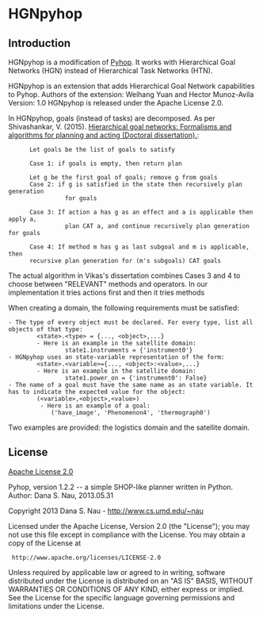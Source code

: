 # HGNpyhop

## Introduction

HGNpyhop is a modification of [Pyhop](https://bitbucket.org/dananau/pyhop/). It works with Hierarchical Goal Networks (HGN) instead of Hierarchical Task Networks (HTN).

HGNpyhop is an extension that adds Hierarchical Goal Network capabilities to Pyhop.
Authors of the extension: Weihang Yuan and Hector Munoz-Avila
Version: 1.0
HGNpyhop is released under the Apache License 2.0.

In HGNpyhop, goals (instead of tasks) are decomposed. As per Shivashankar, V. (2015). [Hierarchical goal networks: Formalisms and algorithms for planning and acting (Doctoral dissertation).](https://drum.lib.umd.edu/bitstream/handle/1903/16698/Shivashankar_umd_0117E_16202.pdf):

          Let goals be the list of goals to satisfy

          Case 1: if goals is empty, then return plan

          Let g be the first goal of goals; remove g from goals
          Case 2: if g is satisfied in the state then recursively plan generation
                    for goals
          
          Case 3: If action a has g as an effect and a is applicable then apply a,
                    plan CAT a, and continue recursively plan generation for goals
        
          Case 4: If method m has g as last subgoal and m is applicable, then
          recursive plan generation for (m's subgoals) CAT goals
        
The actual algorithm in Vikas's dissertation combines Cases 3 and 4 to choose between
"RELEVANT" methods and operators. In our implementation it tries actions first
and then it tries methods

When creating a domain, the following requirements must be satisfied:

    - The type of every object must be declared. For every type, list all objects of that type:
            <state>.<type> = {..., <object>,...}
            - Here is an example in the satellite domain:
                    state1.instruments = {'instrument0'}
    - HGNpyhop uses an state-variable representation of the form:
            <state>.<variable>={..., <object>:<value>,...}
            - Here is an example in the satellite domain:
                    state1.power_on = {'instrument0': False}
    - The name of a goal must have the same name as an state variable. It has to indicate the expected value for the object:
            (<variable>,<object>,<value>)
             - Here is an example of a goal:
                ('have_image', 'Phenomenon4', 'thermograph0')

Two examples are provided: the logistics domain and the satellite domain.

## License

[Apache License 2.0](https://github.com/ospur/hgn-pyhop/blob/master/LICENSE)

Pyhop, version 1.2.2 -- a simple SHOP-like planner written in Python.
Author: Dana S. Nau, 2013.05.31

Copyright 2013 Dana S. Nau - http://www.cs.umd.edu/~nau

   Licensed under the Apache License, Version 2.0 (the "License");
   you may not use this file except in compliance with the License.
   You may obtain a copy of the License at

     http://www.apache.org/licenses/LICENSE-2.0

   Unless required by applicable law or agreed to in writing, software
   distributed under the License is distributed on an "AS IS" BASIS,
   WITHOUT WARRANTIES OR CONDITIONS OF ANY KIND, either express or implied.
   See the License for the specific language governing permissions and
   limitations under the License.

